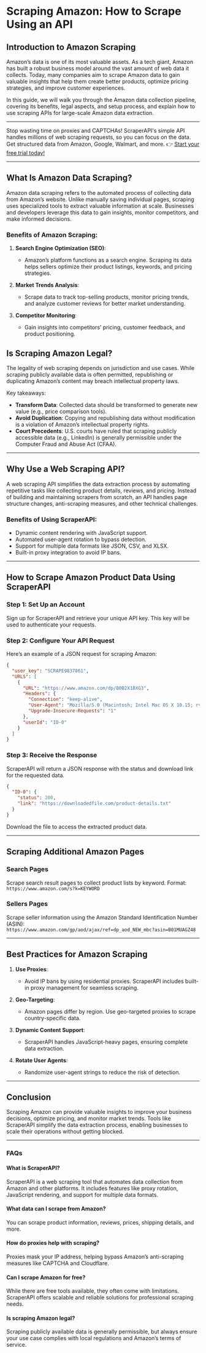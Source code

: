 
# Scraping Amazon: How to Scrape Using an API

## Introduction to Amazon Scraping

Amazon’s data is one of its most valuable assets. As a tech giant, Amazon has built a robust business model around the vast amount of web data it collects. Today, many companies aim to scrape Amazon data to gain valuable insights that help them create better products, optimize pricing strategies, and improve customer experiences.

In this guide, we will walk you through the Amazon data collection pipeline, covering its benefits, legal aspects, and setup process, and explain how to use scraping APIs for large-scale Amazon data extraction.

---

Stop wasting time on proxies and CAPTCHAs! ScraperAPI's simple API handles millions of web scraping requests, so you can focus on the data. Get structured data from Amazon, Google, Walmart, and more. 👉 [Start your free trial today!](https://bit.ly/Scraperapi)

---

## What Is Amazon Data Scraping?

Amazon data scraping refers to the automated process of collecting data from Amazon’s website. Unlike manually saving individual pages, scraping uses specialized tools to extract valuable information at scale. Businesses and developers leverage this data to gain insights, monitor competitors, and make informed decisions.

### Benefits of Amazon Scraping:

1. **Search Engine Optimization (SEO)**:
   - Amazon’s platform functions as a search engine. Scraping its data helps sellers optimize their product listings, keywords, and pricing strategies.

2. **Market Trends Analysis**:
   - Scrape data to track top-selling products, monitor pricing trends, and analyze customer reviews for better market understanding.

3. **Competitor Monitoring**:
   - Gain insights into competitors’ pricing, customer feedback, and product positioning.

## Is Scraping Amazon Legal?

The legality of web scraping depends on jurisdiction and use cases. While scraping publicly available data is often permitted, republishing or duplicating Amazon’s content may breach intellectual property laws.

Key takeaways:
- **Transform Data**: Collected data should be transformed to generate new value (e.g., price comparison tools).
- **Avoid Duplication**: Copying and republishing data without modification is a violation of Amazon’s intellectual property rights.
- **Court Precedents**: U.S. courts have ruled that scraping publicly accessible data (e.g., LinkedIn) is generally permissible under the Computer Fraud and Abuse Act (CFAA).

---

## Why Use a Web Scraping API?

A web scraping API simplifies the data extraction process by automating repetitive tasks like collecting product details, reviews, and pricing. Instead of building and maintaining scrapers from scratch, an API handles page structure changes, anti-scraping measures, and other technical challenges.

### Benefits of Using ScraperAPI:
- Dynamic content rendering with JavaScript support.
- Automated user-agent rotation to bypass detection.
- Support for multiple data formats like JSON, CSV, and XLSX.
- Built-in proxy integration to avoid IP bans.

---

## How to Scrape Amazon Product Data Using ScraperAPI

### Step 1: Set Up an Account
Sign up for ScraperAPI and retrieve your unique API key. This key will be used to authenticate your requests.

### Step 2: Configure Your API Request
Here’s an example of a JSON request for scraping Amazon:

```json
{
  "user_key": "SCRAPE9837861",
  "URLS": [
    {
      "URL": "https://www.amazon.com/dp/B0B2X1BXG3",
      "Headers": {
        "Connection": "keep-alive",
        "User-Agent": "Mozilla/5.0 (Macintosh; Intel Mac OS X 10.15; rv:91.0) Gecko/20100101 Firefox/91.0",
        "Upgrade-Insecure-Requests": "1"
      },
      "userId": "ID-0"
    }
  ]
}
```

### Step 3: Receive the Response
ScraperAPI will return a JSON response with the status and download link for the requested data.

```json
{
  "ID-0": {
    "status": 200,
    "link": "https://downloadedfile.com/product-details.txt"
  }
}
```

Download the file to access the extracted product data.

---

## Scraping Additional Amazon Pages

### Search Pages
Scrape search result pages to collect product lists by keyword. Format:  
`https://www.amazon.com/s?k=KEYWORD`

### Sellers Pages
Scrape seller information using the Amazon Standard Identification Number (ASIN):  
`https://www.amazon.com/gp/aod/ajax/ref=dp_aod_NEW_mbc?asin=B01MUAGZ48`

---

## Best Practices for Amazon Scraping

1. **Use Proxies**:
   - Avoid IP bans by using residential proxies. ScraperAPI includes built-in proxy management for seamless scraping.

2. **Geo-Targeting**:
   - Amazon pages differ by region. Use geo-targeted proxies to scrape country-specific data.

3. **Dynamic Content Support**:
   - ScraperAPI handles JavaScript-heavy pages, ensuring complete data extraction.

4. **Rotate User Agents**:
   - Randomize user-agent strings to reduce the risk of detection.

---

## Conclusion

Scraping Amazon can provide valuable insights to improve your business decisions, optimize pricing, and monitor market trends. Tools like ScraperAPI simplify the data extraction process, enabling businesses to scale their operations without getting blocked.

---

### FAQs

#### **What is ScraperAPI?**
ScraperAPI is a web scraping tool that automates data collection from Amazon and other platforms. It includes features like proxy rotation, JavaScript rendering, and support for multiple data formats.

#### **What data can I scrape from Amazon?**
You can scrape product information, reviews, prices, shipping details, and more.

#### **How do proxies help with scraping?**
Proxies mask your IP address, helping bypass Amazon’s anti-scraping measures like CAPTCHA and Cloudflare.

#### **Can I scrape Amazon for free?**
While there are free tools available, they often come with limitations. ScraperAPI offers scalable and reliable solutions for professional scraping needs.

#### **Is scraping Amazon legal?**
Scraping publicly available data is generally permissible, but always ensure your use case complies with local regulations and Amazon’s terms of service.
